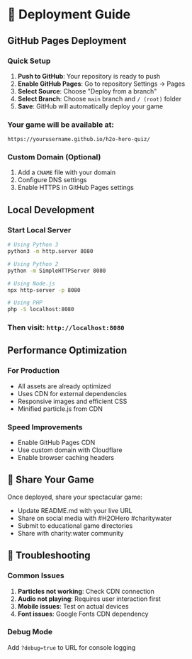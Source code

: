 # 🚀 Deployment Guide

## GitHub Pages Deployment

### Quick Setup
1. **Push to GitHub**: Your repository is ready to push
2. **Enable GitHub Pages**: Go to repository Settings → Pages
3. **Select Source**: Choose "Deploy from a branch"
4. **Select Branch**: Choose `main` branch and `/ (root)` folder
5. **Save**: GitHub will automatically deploy your game

### Your game will be available at:
```
https://yourusername.github.io/h2o-hero-quiz/
```

### Custom Domain (Optional)
1. Add a `CNAME` file with your domain
2. Configure DNS settings
3. Enable HTTPS in GitHub Pages settings

## Local Development

### Start Local Server
```bash
# Using Python 3
python3 -m http.server 8080

# Using Python 2
python -m SimpleHTTPServer 8080

# Using Node.js
npx http-server -p 8080

# Using PHP
php -S localhost:8080
```

### Then visit: `http://localhost:8080`

## Performance Optimization

### For Production
- All assets are already optimized
- Uses CDN for external dependencies
- Responsive images and efficient CSS
- Minified particle.js from CDN

### Speed Improvements
- Enable GitHub Pages CDN
- Use custom domain with Cloudflare
- Enable browser caching headers

## 🌟 Share Your Game

Once deployed, share your spectacular game:
- Update README.md with your live URL
- Share on social media with #H2OHero #charitywater
- Submit to educational game directories
- Share with charity:water community

## 🔧 Troubleshooting

### Common Issues
1. **Particles not working**: Check CDN connection
2. **Audio not playing**: Requires user interaction first
3. **Mobile issues**: Test on actual devices
4. **Font issues**: Google Fonts CDN dependency

### Debug Mode
Add `?debug=true` to URL for console logging
